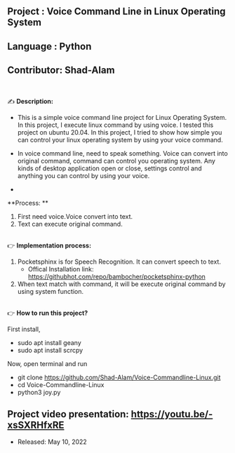 
## Project    : Voice Command Line in Linux Operating System 
## Language   : Python
## Contributor: Shad-Alam 

<br/>

:writing_hand: **Description:** <br/>

- This is a simple voice command line project for Linux Operating System. In this project, I execute linux command by using voice. I tested this project on ubuntu 20.04. In this project, I tried to show how simple you can control your linux operating system by using your voice command.

- In voice command line, need to speak something. Voice can convert into original command, command can control you operating system. Any kinds of desktop application open or close, settings control and anything you can control by using your voice.
- 
**Process: **

1. First need voice.Voice convert into text. <br/>
2. Text can execute original command. <br/> <br/>

:point_right:     **Implementation process:** <br/>
1. Pocketsphinx is for Speech Recognition. It can convert speech to text. <br/>
   - Offical Installation link: https://githubhot.com/repo/bambocher/pocketsphinx-python <br/>
2. When text match with command, it will be execute original command by using system function. <br/> <br/>

:point_right:     **How to run this project?**

First install, <br/>
- sudo apt install geany <br/>
- sudo apt install scrcpy <br/>

Now, open terminal and run <br/> 
  - git clone https://github.com/Shad-Alam/Voice-Commandline-Linux.git <br/> 
  - cd Voice-Commandline-Linux <br/> 
  - python3 joy.py <br/> 

## Project video presentation: https://youtu.be/-xsSXRHfxRE

* Released: May 10, 2022
